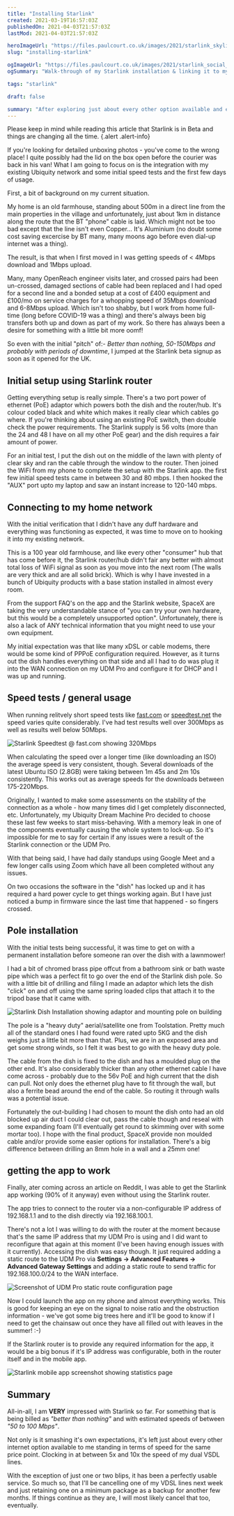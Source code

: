 ```yaml
---
title: "Installing Starlink"
created: 2021-03-19T16:57:03Z
publishedOn: 2021-04-03T21:57:03Z
lastMod: 2021-04-03T21:57:03Z

heroImageUrl: "https://files.paulcourt.co.uk/images/2021/starlink_skyline.jpg"
slug: "installing-starlink"

ogImageUrl: "https://files.paulcourt.co.uk/images/2021/starlink_social_logo.jpg"
ogSummary: "Walk-through of my Starlink installation & linking it to my existing Ubiquity based network."

tags: "starlink"

draft: false

summary: "After exploring just about every other option available and even the possibility of laying my own fibre, the Starlink beta has arrived in the UK and I jumped at the chance to get it. Here's a walk-through of my installation, setup and linking it to my existing Ubiquity based home network."
---
```


Please keep in mind while reading this article that Starlink is in Beta and things are changing all the time.
{.alert .alert-info}


If you're looking for detailed unboxing photos - you've come to the wrong place! I quite possibly had the lid on the box open before the courier was back in his van! What I am going to focus on is the integration with my existing Ubiquity network and some initial speed tests and the first few days of usage.

First, a bit of background on my current situation. 

My home is an old farmhouse, standing about 500m in a direct line from the main properties in the village and unfortunately, just about 1km in distance along the route that the BT "phone" cable is laid. Which might not be too bad except that the line isn't even Copper... It's Aluminium (no doubt some cost saving excercise by BT many, many moons ago before even dial-up internet was a thing). 

The result, is that when I first moved in I was getting speeds of < 4Mbps download and 1Mbps upload.

Many, many OpenReach engineer visits later, and crossed pairs had been un-crossed, damaged sections of cable had been replaced and I had oped for a second line and a bonded setup at a cost of £400 equipment and £100/mo on service charges for a whopping speed of 35Mbps download and 6-8Mbps upload. Which isn't too shabby, but I work from home full-time (long before COVID-19 was a thing) and there's always been big transfers both up and down as part of my work. So there has always been a desire for something with a little bit more oomf!

So even with the initial "pitch" of:- *Better than nothing, 50-150Mbps and probably with periods of downtime*, I jumped at the Starlink beta signup as soon as it opened for the UK.

## Initial setup using Starlink router

Getting everything setup is really simple. There's a two port power of ethernet (PoE) adaptor which powers both the dish and the router/hub. It's colour coded black and white which makes it really clear which cables go where. If you're thinking about using an existing PoE switch, then double check the power requirements. The Starlink supply is 56 volts (more than the 24 and 48 I have on all my other PoE gear) and the dish requires a fair amount of power.

For an initial test, I put the dish out on the middle of the lawn with plenty of clear sky and ran the cable through the window to the router. Then joined the WiFi from my phone to complete the setup with the Starlink app. the first few initial speed tests came in between 30 and 80 mbps. I then hooked the "AUX" port upto my laptop and saw an instant increase to 120-140 mbps.

## Connecting to my home network

With the initial verification that I didn't have any duff hardware and everything was functioning as expected, it was time to move on to hooking it into my existing network. 

This is a 100 year old farmhouse, and like every other "consumer" hub that has come before it, the Starlink router/hub didn't fair any better with almost total loss of WiFi signal as soon as you move into the next room (The walls are very thick and are all solid brick). Which is why I have invested in a bunch of Ubiquity products with a base station installed in almost every room.

From the support FAQ's on the app and the Starlink website, SpaceX are taking the very understandable stance of "you can try your own hardware, but this would be a completely unsupported option". Unfortunately, there is also a lack of ANY technical information that you might need to use your own equipment.

My initial expectation was that like many xDSL or cable modems, there would be some kind of PPPoE configuration required. However, as it turns out the dish handles everything on that side and all I had to do was plug it into the WAN connection on my UDM Pro and configure it for DHCP and I was up and running.

## Speed tests / general usage

When running relitvely short speed tests like [fast.com](https://fast.com) or [speedtest.net](https://speedtest.net) the speed varies quite considerably. I've had test results well over 300Mbps as well as results well below 50Mbps.

![Starlink Speedtest @ fast.com showing 320Mbps](https://files.paulcourt.co.uk/images/2021/starlink_speed_1.jpg)

When calculating the speed over a longer time (like downloading an ISO) the average speed is very consistent, though. Several downloads of the latest Ubuntu ISO (2.8GB) were taking between 1m 45s and 2m 10s consistently.  This works out as average speeds for the downloads between 175-220Mbps.

Originally, I wanted to make some assessments on the stability of the connection as a whole - how many times did I get completely disconnected, etc. Unfortunately, my Ubiquity Dream Machine Pro decided to choose these last few weeks to start miss-behaving. With a memory leak in one of the components eventually causing the whole system to lock-up. So it's impossible for me to say for certain if any issues were a result of the Starlink connection or the UDM Pro.

With that being said, I have had daily standups using Google Meet and a few longer calls using Zoom which have all been completed without any issues.

On two occasions the software in the "dish" has locked up and it has required a hard power cycle to get things working again. But I have just noticed a bump in firmware since the last time that happened - so fingers crossed.

## Pole installation

With the initial tests being successful, it was time to get on with a permanent installation before someone ran over the dish with a lawnmower!

I had a bit of chromed brass pipe offcut from a bathroom sink or bath waste pipe which was a perfect fit to go over the end of the Starlink dish pole. So with a little bit of drilling and filing I made an adaptor which lets the dish "click" on and off using the same spring loaded clips that attach it to the tripod base that it came with.

![Starlink Dish Installation showing adaptor and mounting pole on building](https://files.paulcourt.co.uk/images/2021/starlink_install.jpg)

The pole is a "heavy duty" aerial/satellite one from Toolstation. Pretty much all of the standard ones I had found were rated upto 5KG and the dish weighs just a little bit more than that. Plus, we are in an exposed area and get some strong winds, so I felt it was best to go with the heavy duty pole.

The cable from the dish is fixed to the dish and has a moulded plug on the other end. It's also considerably thicker than any other ethernet cable I have come across - probably due to the 56v PoE and high current that the dish can pull. Not only does the ethernet plug have to fit through the wall, but also a ferrite bead around the end of the cable. So routing it through walls was a potential issue.

Fortunately the out-building I had chosen to mount the dish onto had an old blocked up air duct I could clear out, pass the cable though and reseal with some expanding foam (I'll eventually get round to skimming over with some mortar too). I hope with the final product, SpaceX provide non moulded cable and/or provide some easier options for installation. There's a big difference between drilling an 8mm hole in a wall and a 25mm one!

## getting the app to work

Finally, ater coming across an article on Reddit, I was able to get the Starlink app working (90% of it anyway) even without using the Starlink router.

The app tries to connect to the router via a non-configurable IP address of 192.168.1.1 and to the dish directly via 192.168.100.1.

There's not a lot I was willing to do with the router at the moment because that's the same IP address that my UDM Pro is using and I did want to reconfigure that again at this moment (I've been having enough issues with it currently). Accessing the dish was easy though. It just required adding a static route to the UDM Pro via **Settings -> Advanced Features -> Advanced Gateway Settings** and adding a static route to send traffic for 192.168.100.0/24 to the WAN interface.

![Screenshot of UDM Pro static route configuration page](https://files.paulcourt.co.uk/images/2021/starlink_ubnt.jpg)

Now I could launch the app on my phone and almost everything works. This is good for keeping an eye on the signal to noise ratio and the obstruction information - we've got some big trees here and it'll be good to know if I need to get the chainsaw out once they have all filled out with leaves in the summer! :-)

If the Starlink router is to provide any required information for the app, it would be a big bonus if it's IP address was configurable, both in the router itself and in the mobile app.

![Starlink mobile app screenshot showing statistics page](https://files.paulcourt.co.uk/images/2021/starlink_stats_1.png)

## Summary

All-in-all, I am **VERY** impressed with Starlink so far. For something that is being billed as *"better than nothing"* and with estimated speeds of between *"50 to 100 Mbps"*. 

Not only is it smashing it's own expectations, it's left just about every other internet option available to me standing in terms of speed for the same price point. Clocking in at between 5x and 10x the speed of my dual VSDL lines. 

With the exception of just one or two blips, it has been a perfectly usable service. So much so, that I'll be cancelling one of my VDSL lines next week and just retaining one on a minimum package as a backup for another few months. If things continue as they are, I will most likely cancel that too, eventually.

